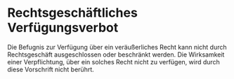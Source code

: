 # Rechtsgeschäftliches Verfügungsverbot

Die Befugnis zur Verfügung über ein veräußerliches Recht kann nicht durch Rechtsgeschäft ausgeschlossen oder beschränkt werden. Die Wirksamkeit einer Verpflichtung, über ein solches Recht nicht zu verfügen, wird durch diese Vorschrift nicht berührt. 

